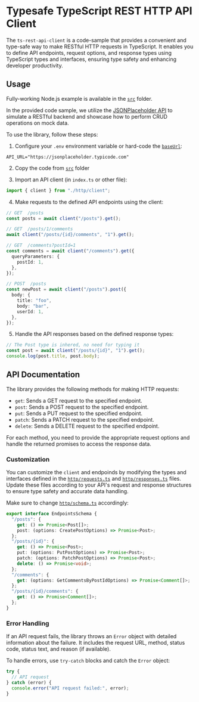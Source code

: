 # Typesafe TypeScript REST HTTP API Client

<!--
See:
- https://github.com/stackblitz/webcontainer-core/issues/560
- https://codesandbox.io/docs/learn/sandboxes/configuration#sandbox-configuration
[![Open in StackBlitz](https://developer.stackblitz.com/img/open_in_stackblitz.svg)](https://stackblitz.com/github/adisoncavani/ts-rest-api-client/tree/master/src)
[![Open in CodeSandbox](https://github-production-user-asset-6210df.s3.amazonaws.com/76855180/245275370-b89ea15d-8266-4adc-86d6-d0b58e1e2c7e.svg)](https://githubbox.com/AdisonCavani/ts-rest-api-client/tree/master/src)
-->

The `ts-rest-api-client` is a code-sample that provides a convenient and type-safe way to make RESTful HTTP requests in TypeScript. It enables you to define API endpoints, request options, and response types using TypeScript types and interfaces, ensuring type safety and enhancing developer productivity.

## Usage

Fully-working Node.js example is available in the [`src`](https://github.com/AdisonCavani/ts-rest-api-client/tree/master/src) folder.  
<!--
You can preview it live with [StackBlitz](https://stackblitz.com/github/adisoncavani/ts-rest-api-client/tree/master/src) or [CodeSandbox](https://githubbox.com/AdisonCavani/ts-rest-api-client/tree/master/src).
-->

In the provided code sample, we utilize the [JSONPlaceholder API](https://jsonplaceholder.typicode.com) to simulate a RESTful backend and showcase how to perform CRUD operations on mock data.

To use the library, follow these steps:

1. Configure your `.env` environment variable or hard-code the [`baseUrl`](https://github.com/AdisonCavani/ts-rest-api-client/blob/master/src/app/http/client.ts#LL12C1-L12C1):

```
API_URL="https://jsonplaceholder.typicode.com"
```

2. Copy the code from [`src`](https://github.com/AdisonCavani/ts-rest-api-client/tree/master/src) folder

3. Import an API client (in `index.ts` or other file):

```typescript
import { client } from "./http/client";
```

4. Make requests to the defined API endpoints using the client:

```typescript
// GET  /posts
const posts = await client("/posts").get();

// GET  /posts/1/comments
await client("/posts/{id}/comments", "1").get();

// GET  /comments?postId=1
const comments = await client("/comments").get({
  queryParameters: {
    postId: 1,
  },
});

// POST  /posts
const newPost = await client("/posts").post({
  body: {
    title: "foo",
    body: "bar",
    userId: 1,
  },
});
```

5. Handle the API responses based on the defined response types:

```typescript
// The Post type is inhered, no need for typing it
const post = await client("/posts/{id}", "1").get();
console.log(post.title, post.body);
```

## API Documentation

The library provides the following methods for making HTTP requests:

- `get`: Sends a GET request to the specified endpoint.
- `post`: Sends a POST request to the specified endpoint.
- `put`: Sends a PUT request to the specified endpoint.
- `patch`: Sends a PATCH request to the specified endpoint.
- `delete`: Sends a DELETE request to the specified endpoint.

For each method, you need to provide the appropriate request options and handle the returned promises to access the response data.

### Customization

You can customize the `client` and endpoinds by modifying the types and interfaces defined in the [`http/requests.ts`](https://github.com/AdisonCavani/ts-rest-api-client/blob/master/src/app/http/requests.ts) and [`http/responses.ts`](https://github.com/AdisonCavani/ts-rest-api-client/blob/master/src/app/http/responses.ts) files. Update these files according to your API's request and response structures to ensure type safety and accurate data handling.

Make sure to change [`http/schema.ts`](https://github.com/AdisonCavani/ts-rest-api-client/blob/master/src/app/http/schema.ts) accordingly:

```typescript
export interface EndpointsSchema {
  "/posts": {
    get: () => Promise<Post[]>;
    post: (options: CreatePostOptions) => Promise<Post>;
  };
  "/posts/{id}": {
    get: () => Promise<Post>;
    put: (options: PutPostOptions) => Promise<Post>;
    patch: (options: PatchPostOptions) => Promise<Post>;
    delete: () => Promise<void>;
  };
  "/comments": {
    get: (options: GetCommentsByPostIdOptions) => Promise<Comment[]>;
  };
  "/posts/{id}/comments": {
    get: () => Promise<Comment[]>;
  };
}
```

### Error Handling

If an API request fails, the library throws an `Error` object with detailed information about the failure. It includes the request URL, method, status code, status text, and reason (if available).

To handle errors, use `try-catch` blocks and catch the `Error` object:

```typescript
try {
  // API request
} catch (error) {
  console.error("API request failed:", error);
}
```
